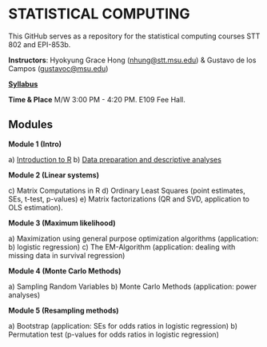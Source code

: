 # STATISTICAL COMPUTING


This GitHub serves as a repository for the statistical computing courses STT 802 and EPI-853b.

**Instructors**: Hyokyung Grace Hong (nhung@stt.msu.edu) & Gustavo de los Campos (gustavoc@msu.edu)

**[Syllabus](https://www.dropbox.com/s/gyv8h4d02x4hb64/EPI_STT_Computing_Syllabus.docx?dl=0)**

**Time & Place** M/W 	3:00 PM - 4:20 PM. E109 Fee Hall.



## Modules


**Module 1 (Intro)**

  a)	[Introduction to R](https://github.com/QuantGen/RIntro)
  b)	[Data preparation and descriptive analyses]()   

**Module 2 (Linear systems)**

  c)	Matrix Computations in R
  d)	Ordinary Least Squares (point estimates, SEs, t-test, p-values)
  e)	Matrix factorizations (QR and SVD, application to OLS estimation).

**Module 3 (Maximum likelihood)**

  a)	Maximization using general purpose optimization algorithms (application: 
  b)	logistic regression)
  c)	The EM-Algorithm (application: dealing with missing data in survival regression)

**Module 4 (Monte Carlo Methods)**

  a)	Sampling Random Variables
  b)	Monte Carlo Methods (application: power analyses)

**Module 5 (Resampling methods)**

  a)	Bootstrap (application: SEs for odds ratios in logistic regression)
  b)	Permutation test (p-values for odds ratios in logistic regression)




